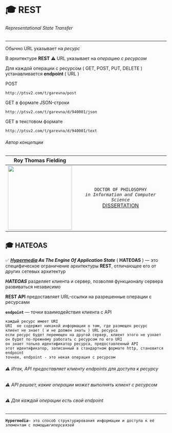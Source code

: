 # :mortar_board: REST
###### Representational State Transfer
***
Обычно URL указывает на _ресурс_

В архитектуре **REST** :warning: URL указывает на _операцию с ресурсом_

Для каждой операции с ресурсом ( GET, POST, PUT, DELETE ) устанавливается <b>endpoint</b> ( URL )<br/>


POST
```console
http://ptsv2.com/t/garevna/post
```
GET в формате JSON-строки
```console
http://ptsv2.com/t/garevna/d/940001/json
```
GET в текстовом формате
```console
http://ptsv2.com/t/garevna/d/940001/text
```

###### Автор концепции
| Roy Thomas Fielding |  |
|:-:|:-:|
| <img width="200" src="https://pbs.twimg.com/profile_images/2195030209/roy_fielding_sq.jpg"/> | `DOCTOR OF PHILOSOPHY`<br/>_`in Information and Computer Science`_<br/>[DISSERTATION](https://www.ics.uci.edu/~fielding/pubs/dissertation/top.htm) |

## :mortar_board: HATEOAS


✅ **_[Hypermedia](#hypermedia) As The Engine Of Application State_** ( **HATEOAS** ) — это специфическое ограничение архитектуры **REST**, отличающее его от других сетевых архитектур

**_HATEOAS_** разделяет клиента и сервер, позволяя функционалу сервера развиваться независимо

**REST API**  предоставляет URL-ссылки на разрешенные операции с ресурсами

**`endpoint`** — точки взаимодействия клиента с API

`каждый ресурс имеет URI`<br/>
`URI  не содержит никакой информации о том, где размещен ресурс`<br/>
`клиент не знает ( и не должен знать ) URL ресурса`<br/>
`если ресурс будет перемещен на другой сервер, клиент этого не узнает`<br/>
`он будет по-прежнему работать с ресурсом по его URI`<br/>
`он знает только идентификатор ресурса, предоставленный API`<br/>
`этот идентификатор, записанный в стандартном формате http, становится  endpoint`<br/>
`точнее, endpoint - это некая операция с ресурсом`<br/>

###### ⚠️ Итак, API предоставляет клиенту  endpoints  для доступа к ресурсу
###### ⚠️ API решает, какие операции может выполнять клиент с ресурсом
###### ⚠️ Для каждой операции есть свой endpoint

***
<a name="hypermedia"></a>
**`Hypermedia`**` — это способ структурирования информации и доступа к её элементам с помощью `_`гиперсвязей`_